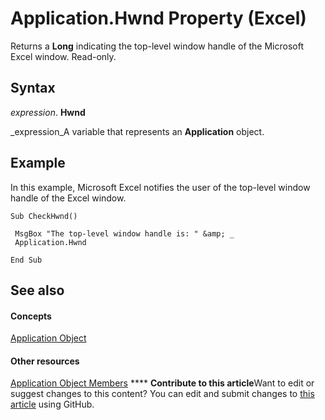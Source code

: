 
# Application.Hwnd Property (Excel)

Returns a  **Long** indicating the top-level window handle of the Microsoft Excel window. Read-only.


## Syntax

 _expression_. **Hwnd**

 _expression_A variable that represents an  **Application** object.


## Example

In this example, Microsoft Excel notifies the user of the top-level window handle of the Excel window.


```
Sub CheckHwnd() 
 
 MsgBox "The top-level window handle is: " &amp; _ 
 Application.Hwnd 
 
End Sub
```


## See also


#### Concepts


 [Application Object](19b73597-5cf9-4f56-8227-b5211f657f6f.md)
#### Other resources


 [Application Object Members](4cb9ca42-8d07-cc9c-2d80-4eb9a5921e1e.md)
****   **Contribute to this article**Want to edit or suggest changes to this content? You can edit and submit changes to  [this article](https://github.com/jhershey00/VBA_Excel_Test/OpenXMLCon/articles/ed98b59c-1ebf-f319-f986-3406e4fdb766.md) using GitHub.

